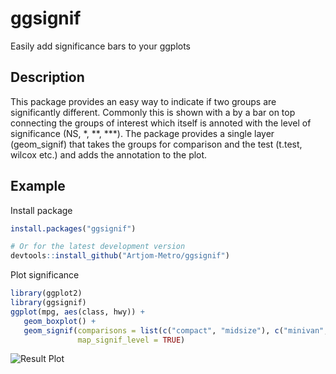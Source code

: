 # ggsignif
Easily add significance bars to your ggplots


## Description
This package provides an easy way to indicate if two groups are significantly different.
Commonly this is shown with a by a bar on top connecting the groups of interest which itself is annoted with the level of significance (NS, *, **, ***).
The package provides a single layer (geom_signif) that takes the groups for comparison and the test (t.test, wilcox etc.) and adds the annotation
to the plot.


## Example

Install package

```r
install.packages("ggsignif")

# Or for the latest development version
devtools::install_github("Artjom-Metro/ggsignif")
```

Plot significance

``` r
library(ggplot2)
library(ggsignif)
ggplot(mpg, aes(class, hwy)) +
   geom_boxplot() +
   geom_signif(comparisons = list(c("compact", "midsize"), c("minivan", "suv")),
               map_signif_level = TRUE)
```

![Result Plot](https://github.com/Artjom-Metro/ggsignif/blob/master/tests/example.png)
